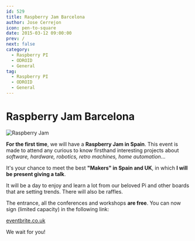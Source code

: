 ```yaml
---
id: 529
title: Raspberry Jam Barcelona
author: Jose Cerrejon
icon: pen-to-square
date: 2015-03-12 09:00:00
prev: /
next: false
category:
  - Raspberry PI
  - ODROID
  - General
tag:
  - Raspberry PI
  - ODROID
  - General
---
```


# Raspberry Jam Barcelona

![Raspberry Jam](/images/2015/03/raspberry_jam.png)

**For the first time**, we will have a **Raspberry Jam in Spain**. This event is made to attend any curious to know firsthand interesting projects about *software, hardware, robotics, retro machines, home automation*...

It's your chance to meet the best **"Makers" in Spain and UK**, in which **I will be present giving a talk**.

It will be a day to enjoy and learn a lot from our beloved Pi and other boards that are setting trends. There will also be raffles.

The entrance, all the conferences and workshops **are free**. You can now sign (limited capacity) in the following link:

[eventbrite.co.uk](http://www.eventbrite.co.uk/e/entradas-raspberry-pi-jam-barcelona-15926580832)

We wait for you!